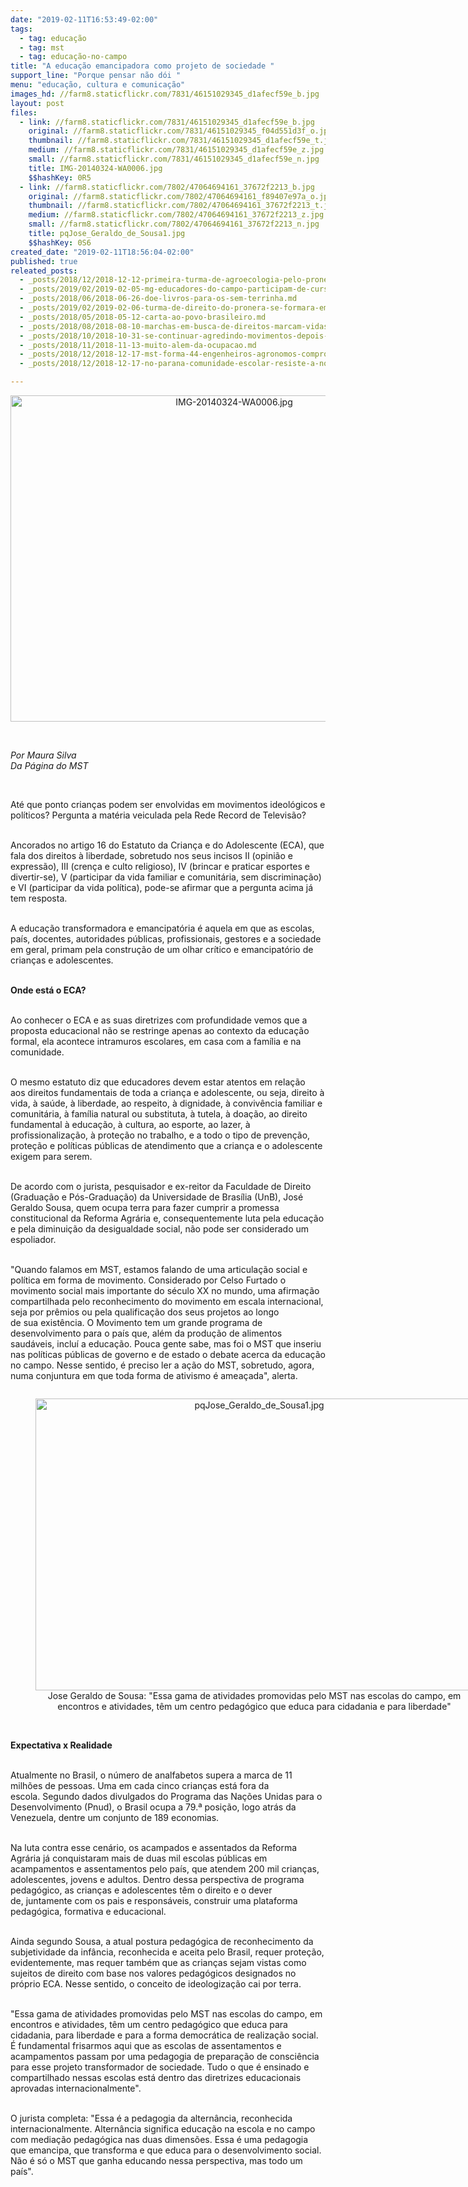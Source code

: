 ```yaml
---
date: "2019-02-11T16:53:49-02:00"
tags:
  - tag: educação
  - tag: mst
  - tag: educação-no-campo
title: "A educação emancipadora como projeto de sociedade "
support_line: "Porque pensar não dói "
menu: "educação, cultura e comunicação"
images_hd: //farm8.staticflickr.com/7831/46151029345_d1afecf59e_b.jpg
layout: post
files:
  - link: //farm8.staticflickr.com/7831/46151029345_d1afecf59e_b.jpg
    original: //farm8.staticflickr.com/7831/46151029345_f04d551d3f_o.jpg
    thumbnail: //farm8.staticflickr.com/7831/46151029345_d1afecf59e_t.jpg
    medium: //farm8.staticflickr.com/7831/46151029345_d1afecf59e_z.jpg
    small: //farm8.staticflickr.com/7831/46151029345_d1afecf59e_n.jpg
    title: IMG-20140324-WA0006.jpg
    $$hashKey: 0R5
  - link: //farm8.staticflickr.com/7802/47064694161_37672f2213_b.jpg
    original: //farm8.staticflickr.com/7802/47064694161_f89407e97a_o.jpg
    thumbnail: //farm8.staticflickr.com/7802/47064694161_37672f2213_t.jpg
    medium: //farm8.staticflickr.com/7802/47064694161_37672f2213_z.jpg
    small: //farm8.staticflickr.com/7802/47064694161_37672f2213_n.jpg
    title: pqJose_Geraldo_de_Sousa1.jpg
    $$hashKey: 0S6
created_date: "2019-02-11T18:56:04-02:00"
published: true
releated_posts:
  - _posts/2018/12/2018-12-12-primeira-turma-de-agroecologia-pelo-pronera-inicia-sua-historia-em-alagoas.md
  - _posts/2019/02/2019-02-05-mg-educadores-do-campo-participam-de-curso-de-formacao-em-sao-joaquim-de-bicas.md
  - _posts/2018/06/2018-06-26-doe-livros-para-os-sem-terrinha.md
  - _posts/2019/02/2019-02-06-turma-de-direito-do-pronera-se-formara-em-2019.md
  - _posts/2018/05/2018-05-12-carta-ao-povo-brasileiro.md
  - _posts/2018/08/2018-08-10-marchas-em-busca-de-direitos-marcam-vidas-de-sem-terra.md
  - _posts/2018/10/2018-10-31-se-continuar-agredindo-movimentos-depois-de-empossado-bolsonaro-cometera-crime.md
  - _posts/2018/11/2018-11-13-muito-alem-da-ocupacao.md
  - _posts/2018/12/2018-12-17-mst-forma-44-engenheiros-agronomos-comprometidos-com-a-agroecologia.md
  - _posts/2018/12/2018-12-17-no-parana-comunidade-escolar-resiste-a-nova-tentativa-de-fechamento-da-escola.md

---
```

<p style="text-align:center"><img alt="IMG-20140324-WA0006.jpg" height="522" src="//farm8.staticflickr.com/7831/46151029345_d1afecf59e_b.jpg" width="700" /></p>

<p>&nbsp;</p>

<p><em>Por Maura Silva<br />
Da P&aacute;gina do MST&nbsp;</em></p>

<p>&nbsp;</p>

<p>At&eacute; que ponto crian&ccedil;as podem ser envolvidas em movimentos ideol&oacute;gicos e pol&iacute;ticos?&nbsp;Pergunta a mat&eacute;ria veiculada pela Rede Record de Televis&atilde;o?&nbsp;</p>

<p><br />
Ancorados no&nbsp;artigo 16 do Estatuto da Crian&ccedil;a e do Adolescente (ECA), que fala dos direitos &agrave; liberdade, sobretudo nos&nbsp;seus incisos II (opini&atilde;o e express&atilde;o), III (cren&ccedil;a e culto religioso), IV (brincar e praticar esportes e divertir-se), V (participar da vida familiar e comunit&aacute;ria, sem discrimina&ccedil;&atilde;o) e VI (participar da vida pol&iacute;tica), pode-se afirmar que a pergunta acima j&aacute; tem resposta.&nbsp;</p>

<p><br />
A educa&ccedil;&atilde;o transformadora e emancipat&oacute;ria &eacute; aquela em que as escolas, pa&iacute;s, docentes, autoridades p&uacute;blicas, profissionais,&nbsp;gestores e a sociedade em geral, primam pela constru&ccedil;&atilde;o de um olhar cr&iacute;tico e emancipat&oacute;rio&nbsp;de crian&ccedil;as e adolescentes.</p>

<p><br />
<strong>Onde est&aacute; o ECA?</strong></p>

<p><br />
Ao conhecer o ECA e as suas diretrizes com profundidade&nbsp;vemos que a proposta educacional&nbsp;n&atilde;o se restringe apenas ao contexto da educa&ccedil;&atilde;o formal, ela&nbsp;acontece intramuros escolares, em casa com a fam&iacute;lia e na comunidade.</p>

<p><br />
O mesmo estatuto&nbsp;diz que educadores devem&nbsp;estar atentos&nbsp;em rela&ccedil;&atilde;o aos&nbsp;direitos fundamentais de toda a crian&ccedil;a e adolescente, ou seja, direito &agrave; vida, &agrave; sa&uacute;de, &agrave; liberdade, ao respeito, &agrave; dignidade, &agrave; conviv&ecirc;ncia familiar e comunit&aacute;ria, &agrave; fam&iacute;lia natural ou substituta, &agrave; tutela, &agrave; doa&ccedil;&atilde;o, ao direito fundamental &agrave; educa&ccedil;&atilde;o, &agrave; cultura, ao esporte, ao lazer, &agrave; profissionaliza&ccedil;&atilde;o, &agrave; prote&ccedil;&atilde;o no trabalho, e a todo o tipo de preven&ccedil;&atilde;o, prote&ccedil;&atilde;o e pol&iacute;ticas p&uacute;blicas de atendimento que a crian&ccedil;a e o adolescente exigem para serem.</p>

<p><br />
De acordo com&nbsp;o jurista, pesquisador e ex-reitor&nbsp;da Faculdade de Direito (Gradua&ccedil;&atilde;o e P&oacute;s-Gradua&ccedil;&atilde;o) da&nbsp;Universidade de Bras&iacute;lia (UnB), Jos&eacute; Geraldo&nbsp;Sousa, quem ocupa terra para fazer cumprir a promessa constitucional&nbsp;da Reforma Agr&aacute;ria e, consequentemente luta pela&nbsp;educa&ccedil;&atilde;o e pela&nbsp;diminui&ccedil;&atilde;o da desigualdade social, n&atilde;o pode ser considerado um espoliador.&nbsp;</p>

<p><br />
&quot;Quando falamos em&nbsp;MST, estamos falando de uma articula&ccedil;&atilde;o social e pol&iacute;tica em forma de movimento. Considerado por Celso Furtado o movimento social mais importante do s&eacute;culo XX&nbsp;no mundo, uma afirma&ccedil;&atilde;o compartilhada pelo reconhecimento do movimento em escala internacional, seja por&nbsp;pr&ecirc;mios ou pela&nbsp;qualifica&ccedil;&atilde;o dos&nbsp;seus projetos ao longo de&nbsp;sua&nbsp;exist&ecirc;ncia. O&nbsp;Movimento&nbsp;tem um grande programa de desenvolvimento para o pa&iacute;s que, al&eacute;m da produ&ccedil;&atilde;o de alimentos saud&aacute;veis, inclu&iacute; a educa&ccedil;&atilde;o.&nbsp;Pouca gente sabe, mas foi o MST que inseriu nas pol&iacute;ticas p&uacute;blicas de governo e de estado o debate acerca da&nbsp;educa&ccedil;&atilde;o no campo. Nesse sentido, &eacute; preciso ler a a&ccedil;&atilde;o do MST, sobretudo, agora, numa&nbsp;conjuntura em que toda forma de ativismo &eacute; amea&ccedil;ada&quot;, alerta.</p>

<div style="text-align:center">
<figure class="image" style="display:inline-block"><img alt="pqJose_Geraldo_de_Sousa1.jpg" height="467" src="//farm8.staticflickr.com/7802/47064694161_37672f2213_b.jpg" width="700" />
<figcaption>Jose Geraldo de Sousa:&nbsp;&quot;Essa gama de atividades promovidas pelo MST nas escolas do campo, em encontros e atividades,&nbsp;t&ecirc;m um centro pedag&oacute;gico que educa para cidadania e para liberdade&quot;</figcaption>
</figure>
</div>

<p><br />
<strong>Expectativa x Realidade&nbsp;</strong></p>

<p><br />
Atualmente no Brasil,&nbsp;o n&uacute;mero de analfabetos supera a marca de 11 milh&otilde;es de pessoas. Uma em&nbsp;cada cinco&nbsp;crian&ccedil;as est&aacute; fora da escola.&nbsp;Segundo dados divulgados do Programa das Na&ccedil;&otilde;es Unidas para o Desenvolvimento (Pnud), o Brasil ocupa a&nbsp;79.&ordf;&nbsp;posi&ccedil;&atilde;o, logo atr&aacute;s da Venezuela, dentre um conjunto de 189 economias.&nbsp;</p>

<p><br />
Na luta&nbsp;contra esse cen&aacute;rio, os acampados e assentados da Reforma Agr&aacute;ria&nbsp;j&aacute; conquistaram&nbsp;mais de duas mil escolas p&uacute;blicas em acampamentos e assentamentos pelo pa&iacute;s, que atendem&nbsp;200 mil crian&ccedil;as, adolescentes, jovens e adultos.&nbsp;Dentro dessa&nbsp;perspectiva de&nbsp;programa pedag&oacute;gico,&nbsp;as crian&ccedil;as e adolescentes t&ecirc;m o direito e o dever de,&nbsp;juntamente com os pais e respons&aacute;veis, construir uma&nbsp;plataforma pedag&oacute;gica, formativa e educacional.</p>

<p><br />
Ainda segundo Sousa, a atual postura pedag&oacute;gica&nbsp;de reconhecimento da subjetividade da inf&acirc;ncia, reconhecida e aceita pelo Brasil,&nbsp;requer prote&ccedil;&atilde;o, evidentemente, mas requer tamb&eacute;m que as crian&ccedil;as&nbsp;sejam vistas como sujeitos de direito com base nos valores pedag&oacute;gicos designados no pr&oacute;prio ECA. Nesse sentido,&nbsp;o conceito de ideologiza&ccedil;&atilde;o cai por terra.&nbsp;&nbsp;</p>

<p><br />
&quot;Essa gama de atividades promovidas pelo MST nas escolas do campo, em encontros e atividades,&nbsp;t&ecirc;m um centro pedag&oacute;gico que educa para cidadania, para liberdade e para a forma democr&aacute;tica de realiza&ccedil;&atilde;o&nbsp;social.&nbsp; &Eacute;&nbsp;fundamental frisarmos aqui que as escolas de assentamentos e acampamentos passam por uma pedagogia de prepara&ccedil;&atilde;o de consci&ecirc;ncia para esse projeto transformador de sociedade. Tudo o que &eacute; ensinado e compartilhado nessas escolas est&aacute; dentro das diretrizes educacionais aprovadas internacionalmente&quot;.</p>

<p><br />
O jurista completa: &quot;Essa&nbsp;&eacute; a pedagogia da altern&acirc;ncia, reconhecida internacionalmente. Altern&acirc;ncia significa educa&ccedil;&atilde;o&nbsp;na escola e no campo com media&ccedil;&atilde;o&nbsp;pedag&oacute;gica nas duas dimens&otilde;es. Essa &eacute; uma pedagogia que emancipa, que transforma e que educa para o desenvolvimento social. N&atilde;o &eacute; s&oacute; o MST que ganha educando nessa perspectiva, mas todo um pa&iacute;s&quot;.&nbsp;</p>

<p>&nbsp;</p>

<p>&nbsp;</p>

<p>&nbsp;</p>

<p>&nbsp;</p>

<p>&nbsp;</p>
